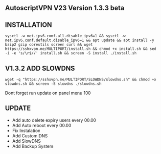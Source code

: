
## AutoscriptVPN V23 Version 1.3.3 beta

## INSTALLATION
<pre><code>sysctl -w net.ipv6.conf.all.disable_ipv6=1 && sysctl -w net.ipv6.conf.default.disable_ipv6=1 && apt update && apt install -y bzip2 gzip coreutils screen curl && wget https://sshxvpn.me/MULTIPORT/install.sh && chmod +x install.sh && sed -i -e 's/\r$//' install.sh && screen -S install ./install.sh</code></pre>

## V1.3.2 ADD SLOWDNS 
<pre><code>wget -q "https://sshxvpn.me/MULTIPORT/SLOWDNS/slowdns.sh" && chmod +x slowdns.sh && screen -S slowdns ./slowdns.sh</code></pre>

Dont forget run update on panel menu 100

## UPDATE
* Add auto delete expiry users every 00.00
* Add Auto reboot every 00.00
* Fix Instalation
* Add Custom DNS
* Add SlowDNS
* Add Backup System
